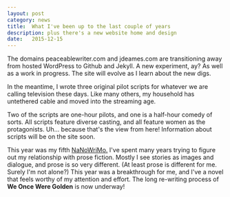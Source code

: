 ```yaml
---
layout: post
category: news
title:  What I've been up to the last couple of years
description: plus there's a new website home and design
date:   2015-12-15
---
```


<p>The domains peaceablewriter.com and jdeames.com are transitioning away from hosted WordPress to Github and Jekyll. A new experiment, ay? As well as a work in progress. The site will evolve as I learn about the new digs.</p>
<p>In the meantime, I wrote three original pilot scripts for whatever we are calling television these days. Like many others, my household has untethered cable and moved into the streaming age.</p>
<p>Two of the scripts are one-hour pilots, and one is a half-hour comedy of sorts. All scripts feature diverse casting, and all feature women as the protagonists. Uh... because that's the view from here! Information about scripts will be on the site soon.</p>
<p>This year was my fifth <a href="https://nanowrimo.org" target="_blank">NaNoWriMo.</a> I've spent many years trying to figure out my relationship with prose fiction. Mostly I see stories as images and dialogue, and prose is so very different. (At least prose is different for me. Surely I'm not alone?) This year was a breakthrough for me, and I've a novel that feels worthy of my attention and effort. The long re-writing process of <strong>We Once Were Golden</strong> is now underway!</p>


